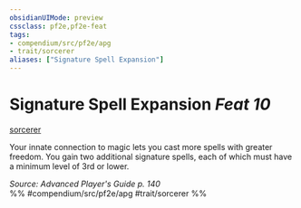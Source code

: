 ```yaml
---
obsidianUIMode: preview
cssclass: pf2e,pf2e-feat
tags:
- compendium/src/pf2e/apg
- trait/sorcerer
aliases: ["Signature Spell Expansion"]
---
```

# Signature Spell Expansion  *Feat 10*  
[sorcerer](../../rules/traits/sorcerer.md)  


Your innate connection to magic lets you cast more spells with greater freedom. You gain two additional signature spells, each of which must have a minimum level of 3rd or lower.

*Source: Advanced Player's Guide p. 140*  
%% #compendium/src/pf2e/apg #trait/sorcerer %%